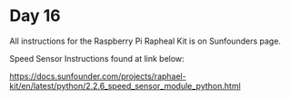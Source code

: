 # Day 16

All instructions for the Raspberry Pi Rapheal Kit is on Sunfounders page.

Speed Sensor Instructions found at link below:

https://docs.sunfounder.com/projects/raphael-kit/en/latest/python/2.2.6_speed_sensor_module_python.html
